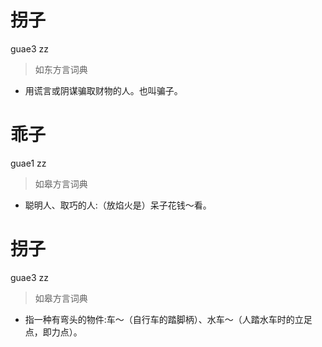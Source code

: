 # 拐子
guae3 zz
> 如东方言词典
- 用谎言或阴谋骗取财物的人。也叫骗子。

# 乖子
guae1 zz
> 如皋方言词典
- 聪明人、取巧的人:（放焰火是）呆子花钱～看。

# 拐子
guae3 zz
> 如皋方言词典
- 指一种有弯头的物件:车～（自行车的踏脚柄）、水车～（人踏水车时的立足点，即力点）。
